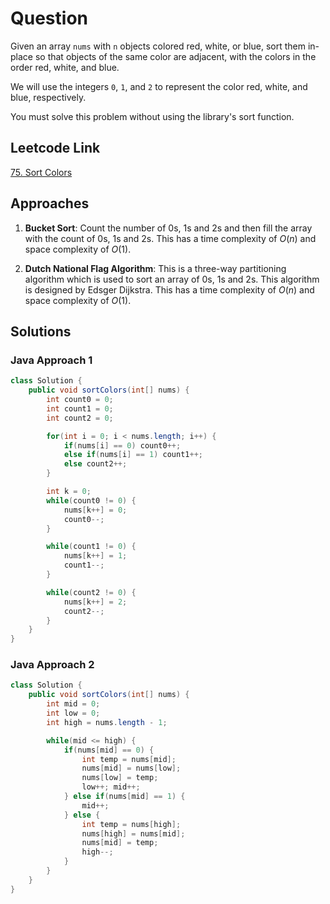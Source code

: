 # Question

Given an array `nums` with `n` objects colored red, white, or blue, sort them in-place so that objects of the same color are adjacent, with the colors in the order red, white, and blue.

We will use the integers `0`, `1`, and `2` to represent the color red, white, and blue, respectively.

You must solve this problem without using the library's sort function.

## Leetcode Link

[75. Sort Colors](https://leetcode.com/problems/sort-colors/)

## Approaches

1. **Bucket Sort**: Count the number of 0s, 1s and 2s and then fill the array with the count of 0s, 1s and 2s. This has a time complexity of $O(n)$ and space complexity of $O(1)$.

2. **Dutch National Flag Algorithm**: This is a three-way partitioning algorithm which is used to sort an array of 0s, 1s and 2s. This algorithm is designed by Edsger Dijkstra. This has a time complexity of $O(n)$ and space complexity of $O(1)$.

## Solutions

### Java Approach 1

```java
class Solution {
    public void sortColors(int[] nums) {
        int count0 = 0;
        int count1 = 0;
        int count2 = 0;

        for(int i = 0; i < nums.length; i++) {
            if(nums[i] == 0) count0++;
            else if(nums[i] == 1) count1++;
            else count2++;
        }

        int k = 0;
        while(count0 != 0) {
            nums[k++] = 0;
            count0--;
        }

        while(count1 != 0) {
            nums[k++] = 1;
            count1--;
        }

        while(count2 != 0) {
            nums[k++] = 2;
            count2--;
        }
    }
}
```

### Java Approach 2

```java
class Solution {
    public void sortColors(int[] nums) {
        int mid = 0;
        int low = 0;
        int high = nums.length - 1;

        while(mid <= high) {
            if(nums[mid] == 0) {
                int temp = nums[mid];
                nums[mid] = nums[low];
                nums[low] = temp;
                low++; mid++;
            } else if(nums[mid] == 1) {
                mid++;
            } else {
                int temp = nums[high];
                nums[high] = nums[mid];
                nums[mid] = temp;
                high--;
            }
        }
    }
}
```
